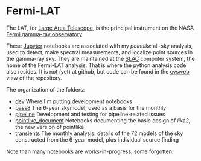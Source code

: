 # Fermi-LAT
The LAT, for [Large Area Telescope](https://www-glast.stanford.edu/), is the principal instrument on the NASA [Fermi gamma-ray observatory](http://fermi.gsfc.nasa.gov/)

These [Jupyter](https://jupyter.org/) notebooks are associated with my _pointlike_ all-sky analysis, used to detect, make spectral measurements, and localize point sources in the gamma-ray sky.
They are maintained at the [SLAC](https://www6.slac.stanford.edu/) computer system, the home of the Fermi-LAT analysis. That is where the python analysis code also resides. It is not (yet) at github, but code can be found in the [cvsweb](http://glast.stanford.edu/cgi-bin/cvsweb-SLAC/pointlike/python/uw/like2/) view of the repository.

The organization of the folders:

* [dev](https://github.com/tburnett/Fermi-LAT/tree/master/dev) Where I'm putting development notebooks
* [pass8](https://github.com/tburnett/Fermi-LAT/tree/master/pass8) The 6-year skymodel, used as a basis for the monthly
* [pipeline](https://github.com/tburnett/Fermi-LAT/tree/master/pipeline) Development and testing for pipeline-related issues
* [pointlike\_document](https://github.com/tburnett/Fermi-LAT/tree/master/pointlike_document) Notebooks documenting the basic design of _like2_, the new version of pointlike
* [transients](https://github.com/tburnett/Fermi-LAT/tree/master/transients) The monthly analysis: details of the 72 models of the sky constructed from the 6-year model, plus individual source finding

Note than many notebooks are works-in-progress, some forgotten. 
